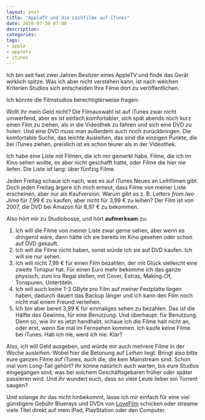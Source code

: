 ```yaml
---
layout: post
title: "AppleTV und die Leihfilme auf iTunes"
date: 2010-07-30 07:00
description: 
categories:
tags: 
- apple
- appletv
- itunes
---
```


Ich bin seit fast zwei Jahren Besitzer eines AppleTV und finde das Gerät wirklich spitze. Was ich aber nicht verstehen kann, ist nach welchen Kriterien Studios sich entscheiden Ihre Filme dort zu veröffentlichen.

Ich könnte die Filmstudios berechtigterweise fragen: <p>Wollt ihr mein Geld nicht?</q> Die Filmauswahl ist auf iTunes zwar nicht umwerfend, aber es ist einfach komfortabler, sich spät abends noch kurz einen Film zu ziehen, als in die Videothek zu fahren und sich eine DVD zu holen. Und eine DVD muss man außerdem auch noch zurückbringen. Die komfortable Suche, das leichte Ausleihen, das sind die einzigen Punkte, die bei iTunes ziehen, preislich ist es schon teurer als in der Videothek.

Ich habe eine Liste mit Filmen, die ich mir gemerkt habe. Filme, die ich im Kino sehen wollte, es aber nicht geschafft hatte, oder Filme die hier nie liefen. Die Liste ist lang: über fünfzig Filme.

Jeden Freitag schaue ich nach, was es auf iTunes Neues an Leihfilmen gibt. Doch jeden Freitag ärgere ich mich erneut, dass Filme von meiner Liste erscheinen, aber nur als Kaufversion. Warum gibt es z. B. <cite>Letters from Iwo Jima</cite> für 7,99 € zu kaufen, aber nicht für 3,99 € zu leihen? Der Film ist von 2007, die DVD bei Amazon für 8,97 € zu bekommen.

Also hört mir zu Studiobosse, und hört **aufmerksam** zu:

1. Ich will die Filme von meiner Liste zwar gerne sehen, aber wenn es *dringend* wäre, dann hätte ich sie bereits im Kino gesehen oder schon auf DVD gekauft.
2. Ich will die Filme nicht haben, sonst würde ich sie auf DVD kaufen. Ich will sie nur sehen.
3. Ich will nicht 7,99 € für einen Film bezahlen, der mit Glück vielleicht eine zweite Tonspur hat. Für einen Euro mehr bekomme ich das ganze physisch, zum ins Regal stellen, mit Cover, Extras, Making-Of, Tonspuren, Untertiteln.
4. Ich will auch keine 1-2 GByte pro Film auf meiner Festplatte liegen haben, dadurch dauert das Backup länger und ich kann den Film noch nicht mal einem Freund verleihen.
5. Ich bin aber bereit 3,99 € für einmaliges sehen zu bezahlen. Das ist die Hälfte des Gewinns, für eine Benutzung. Und überhaupt: für Benutzung. Denn so, wie ihr es jetzt handhabt, schaue ich die Filme halt nicht an, oder erst, wenn Sie mal im Fernsehen kommen. Ich kaufe keine Filme bei iTunes. Hab ich nie, werd ich nie. Klar?

Also, ich will Geld ausgeben, und würde mir auch mehrere Filme in der Woche aus*leihen*. Wobei hier die Betonung auf *Leihen* liegt. Bringt also bitte eure ganzen Filme auf iTunes, auch die, die kein Mainstream sind. Schon mal vom Long-Tail gehört? Ihr könne natürlich auch warten, bis eure Studios eingegangen sind, was bei solchem Geschäftsgebaren früher oder später passieren wird. Und *ihr* wundert euch, dass so viele Leute lieber ein Torrent saugen?

Und solange ihr das nicht hinbekommt, lasse ich mir einfach für eine viel günstigere Gebühr Bluerays und DVDs von [LoveFilm](http://www.lovefilm.de/) schicken oder streame viele Titel direkt auf mein iPad, PlayStation oder den Computer.
